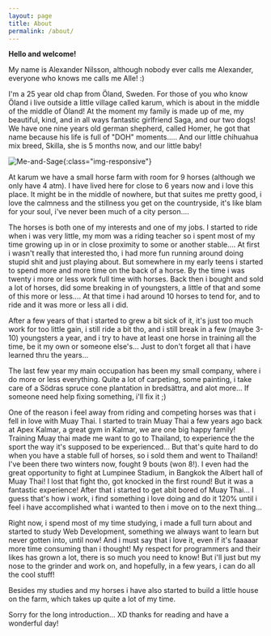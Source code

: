 ```yaml
---
layout: page
title: About
permalink: /about/
---
```

**Hello and welcome!**


My name is Alexander Nilsson, although nobody ever calls me Alexander, everyone who knows me calls me Alle! :)


I'm a 25 year old chap from Öland, Sweden. For those of you who know Öland i live outside a little village called karum, which is about
in the middle of the middle of Öland!
At the moment my family is made up of me, my beautiful, kind, and in all ways fantastic girlfriend Saga, and our two dogs!
We have one nine years old german shepherd, called Homer, he got that name because his life is full of "DOH" moments..... And our little chihuahua
mix breed, Skilla, she is 5 months now, and our little baby!






![Me-and-Sage](../img/meandsaga.jpg){:class="img-responsive"}




At karum we have a small horse farm with room for 9 horses (although we only have 4 atm). I have lived here for close to 6 years now
and i love this place. It might be in the middle of nowhere, but that suites me pretty good, i love the calmness and the stillness you
get on the countryside, it's like blam for your soul, i've never been much of a city person....


The horses is both one of my interests and one of my jobs. I started to ride when i was very little, my mom was a riding teacher so i spent
most of my time growing up in or in close proximity to some or another stable.... At first i wasn't really that interested tho, i had more fun
running around doing stupid shit and just playing about. But somewhere in my early teens i started to spend more and more time on the back
of a horse. By the time i was twenty i more or less work full time with horses. Back then i bought and sold a lot of horses, did some
breaking in of youngsters, a little of that and some of this more or less.... At that time i had around 10 horses to tend for, and to ride and it was
more or less all i did.


After a few years of that i started to grew a bit sick of it, it's just too much work for too little gain, i still ride a bit tho, and i still break in a few
(maybe 3-10) youngsters a year, and i try to have at least one horse in training all the time, be it my own or someone else's... Just to don't
forget all that i have learned thru the years...


The last few year my main occupation has been my small company, where i do more or less everything. Quite a lot of carpeting, some painting,
i take care of a Södras spruce cone plantation in bredsättra, and alot more... If someone need help fixing something, i'll fix it ;)


One of the reason i feel away from riding and competing horses was that i fell in love with Muay Thai. I started to train Muay Thai a few years ago
back at Apex Kalmar, a great gym in Kalmar, we are one big happy family! Training Muay thai made me want to go to Thailand, to experience the
the sport the way it's supposed to be experienced... But that's quite hard to do when you have a stable full of horses, so i sold them and went to
Thailand! I've been there two winters now, fought 9 bouts (won 8!). I even had the great opportunity to fight at Lumpinee Stadium, in Bangkok
the Albert hall of Muay Thai! I lost that fight tho, got knocked in the first round! But it was a fantastic experience!
After that i started to get abit bored of Muay Thai… I guess that's how i work, i find something i love doing and do it 120% until i feel i have accomplished what i wanted to then i move on to the next thing...


Right now, i spend most of my time studying, i made a full turn about and started to study Web Development, something we always want to
learn but never gotten into, until now! And i must say that i love it, even if it's faaaaar more time consuming than i thought!
My respect for programmers and their likes has grown a lot, there is so much you need to know! But i'll just but my nose to the grinder and work
on, and hopefully, in a few years, i can do all the cool stuff!


Besides my studies and my horses i have also started to build a little house on the farm, which takes up quite a lot of my time.


Sorry for the long introduction... XD thanks for reading and have a wonderful day!




